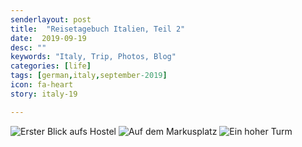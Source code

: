 ```yaml
---
senderlayout: post
title:  "Reisetagebuch Italien, Teil 2"
date:  2019-09-19
desc: ""
keywords: "Italy, Trip, Photos, Blog"
categories: [life]
tags: [german,italy,september-2019]
icon: fa-heart
story: italy-19

---
```




<img src="https://www.dropbox.com/s/ypxe5ep7pkexx1i/Foto%2001.09.19%2C%2014%2035%2029.jpg?raw=1" class="right" alt="Erster Blick aufs Hostel"/>

<img src="https://www.dropbox.com/s/mueejl7htqkmgdh/Foto%2001.09.19%2C%2017%2046%2037.jpg?raw=1" class="" alt="Auf dem Markusplatz"/>

<img src="https://www.dropbox.com/s/cooc2rxzjc8m16r/Foto%2001.09.19%2C%2017%2047%2012.jpg?raw=1" class="right" alt="Ein hoher Turm"/>
